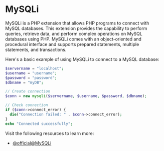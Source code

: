 # MySQLi

MySQLi is a PHP extension that allows PHP programs to connect with MySQL databases. This extension provides the capability to perform queries, retrieve data, and perform complex operations on MySQL databases using PHP. MySQLi comes with an object-oriented and procedural interface and supports prepared statements, multiple statements, and transactions. 

Here's a basic example of using MySQLi to connect to a MySQL database:

```php
$servername = "localhost";
$username = "username";
$password = "password";
$dbname = "myDB";

// Create connection
$conn = new mysqli($servername, $username, $password, $dbname);

// Check connection
if ($conn->connect_error) {
  die("Connection failed: " . $conn->connect_error);
}
echo "Connected successfully";
```

Visit the following resources to learn more:

- [@official@MySQLi](https://www.php.net/manual/en/book.mysqli.php)